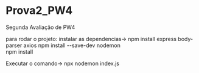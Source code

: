 # Prova2_PW4
Segunda Avaliação de PW4



para rodar o projeto:
instalar as dependencias->
npm install express body-parser axios
npm install --save-dev nodemon   
npm install


Executar o comando->
npx nodemon index.js      
